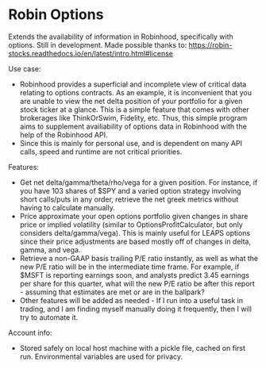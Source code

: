 # Robin Options
Extends the availability of information in Robinhood, specifically with options. Still in development. Made possible thanks to: 
https://robin-stocks.readthedocs.io/en/latest/intro.html#license

Use case:
- Robinhood provides a superficial and incomplete view of critical data relating to options contracts. As an example, it is inconvenient that you are unable to view the net delta position of your portfolio for a given stock ticker at a glance. This is a simple feature that comes with other brokerages like ThinkOrSwim, Fidelity, etc. Thus, this simple program aims to supplement availiability of options data in Robinhood with the help of the Robinhood API. 
- Since this is mainly for personal use, and is dependent on many API calls, speed and runtime are not critical priorities.

Features:
- Get net delta/gamma/theta/rho/vega for a given position. For instance, if you have 103 shares of $SPY and a varied option strategy involving short calls/puts in any order, retrieve the net greek metrics without having to calculate manually. 
- Price approximate your open options portfolio given changes in share price or implied volatility (similar to OptionsProfitCalculator, but only considers delta/gamma/vega). This is mainly useful for LEAPS options since their price adjustments are based mostly off of changes in delta, gamma, and vega.
- Retrieve a non-GAAP basis trailing P/E ratio instantly, as well as what the new P/E ratio will be in the intermediate time frame. For example, if $MSFT is reporting earnings soon, and analysts predict 3.45 earnings per share for this quarter, what will the new P/E ratio be after this report - assuming that estimates are met or are in the ballpark?
- Other features will be added as needed - If I run into a useful task in trading, and I am finding myself manually doing it frequently, then I will try to automate it.

Account info:
- Stored safely on local host machine with a pickle file, cached on first run. Environmental variables are used for privacy.

